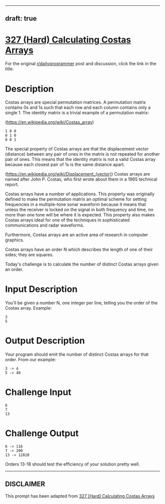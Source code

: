 ---
draft: true
----

# [327 (Hard) Calculating Costas Arrays](https://www.reddit.com/r/dailyprogrammer/comments/6uifb0/20170818_challenge_327_hard_calculating_costas/)

For the original [r/dailyprogrammer](https://www.reddit.com/r/dailyprogrammer/) post and discussion, click the link in the title.

# Description
Costas arrays are special permutation matrices.  A permutation matrix contains 0s and 1s such that each row and each column contains only a single 1. The identity matrix is a trivial example of a permutation matrix:

(https://en.wikipedia.org/wiki/Costas_array)

```
1 0 0
0 1 0
0 0 1
```
The special property of Costas arrays are that the displacement vector (distance) between any pair of ones in the matrix is not repeated for another pair of ones. This means that the identity matrix is not a valid Costas array because each closest pair of 1s is the same distance apart. 

(https://en.wikipedia.org/wiki/Displacement_(vector))
Costas arrays are named after John P. Costas, who first wrote about them in a 1965 technical report.

Costas arrays have a number of applications. This property was originally defined to make the permutation matrix an optimal scheme for setting frequencies in a multiple-tone sonar waveform because it means that unless the receiver is locked on the signal in both frequency and time, no more than one tone will be where it is expected. This property also makes Costas arrays ideal for one of the techniques in sophisticated communications and radar waveforms. 

Furthermore, Costas arrays are an active area of research in computer graphics.

Costas arrays have an order N which describes the length of one of their sides; they are squares.

Today's challenge is to calculate the number of distinct Costas arrays given an order. 

# Input Description
You'll be given a number N, one integer per line, telling you the order of the Costas array. Example:


```
3
5
```
# Output Description
Your program should emit the number of distinct Costas arrays for that order. From our example:


```
3 -> 4
5 -> 40
```
# Challenge Input

```
6
7
13
```
# Challenge Output

```
6 -> 116
7 -> 200
13 -> 12828
```
Orders 13-18 should test the efficiency of your solution pretty well.


----
## **DISCLAIMER**
This prompt has been adapted from [327 [Hard] Calculating Costas Arrays](https://www.reddit.com/r/dailyprogrammer/comments/6uifb0/20170818_challenge_327_hard_calculating_costas/
)
